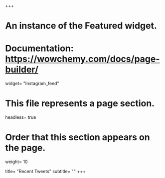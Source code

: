 +++
# An instance of the Featured widget.
# Documentation: https://wowchemy.com/docs/page-builder/
widget= "Instagram_feed"

# This file represents a page section.
headless= true

# Order that this section appears on the page.
weight= 10

title= "Recent Tweets"
subtitle= ""
+++